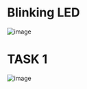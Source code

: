 # Blinking LED 

![image](https://user-images.githubusercontent.com/89148778/181904222-3115df75-57cb-41b9-9ae7-6f76e0d5d4e3.png)

# TASK 1
![image](https://user-images.githubusercontent.com/89148778/181904293-d2cb79b4-9cb9-457b-9448-a01a07acc090.png)
